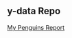 ## y-data Repo

<a href= "https://OkerekeChisom.github.io/ydata/YData.Guins.html"> My Penguins Report </a>
